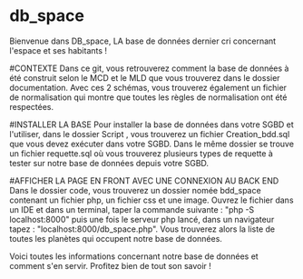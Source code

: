 # db_space

Bienvenue dans DB_space, LA base de données dernier cri concernant l'espace et ses habitants ! 


#CONTEXTE
Dans ce git, vous retrouverez comment la base de données à été construit selon le MCD et le MLD que vous trouverez dans le dossier documentation. Avec ces 2 schémas, vous trouverez également un fichier de normalisation qui montre que toutes les règles de normalisation ont été respectées.

#INSTALLER LA BASE
Pour installer la base de données dans votre SGBD et l'utiliser, dans le dossier Script , vous trouverez un fichier Creation_bdd.sql que vous devez exécuter dans votre SGBD. Dans le même dossier se trouve un fichier requette.sql où vous trouverez plusieurs types de requette à tester sur notre base de données depuis votre SGBD.

#AFFICHER LA PAGE EN FRONT AVEC UNE CONNEXION AU BACK END
Dans le dossier code, vous trouverez un dossier nomée bdd_space contenant un fichier php, un fichier css et une image. Ouvrez le fichier dans un IDE et dans un terminal, taper la commande suivante : "php -S localhost:8000" puis une fois le serveur php lancé, dans un navigateur tapez : "localhost:8000/db_space.php". Vous trouverez alors la liste de toutes les planètes qui occupent notre base de données.

Voici toutes les informations concernant notre base de données et comment s'en servir. Profitez bien de tout son savoir !

